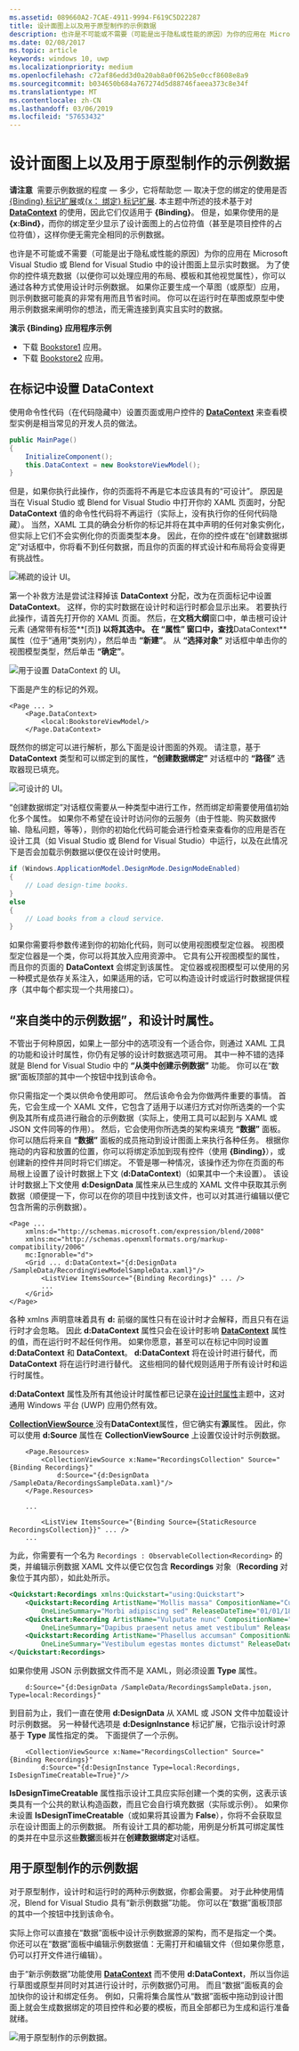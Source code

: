 ```yaml
---
ms.assetid: 089660A2-7CAE-4911-9994-F619C5D22287
title: 设计面图上以及用于原型制作的示例数据
description: 也许是不可能或不需要（可能是出于隐私或性能的原因）为你的应用在 Microsoft Visual Studio 或 Blend for Visual Studio 中的设计图面上显示实时数据。
ms.date: 02/08/2017
ms.topic: article
keywords: windows 10, uwp
ms.localizationpriority: medium
ms.openlocfilehash: c72af86edd3d0a20ab8a0f062b5e0ccf8608e8a9
ms.sourcegitcommit: b034650b684a767274d5d88746faeea373c8e34f
ms.translationtype: MT
ms.contentlocale: zh-CN
ms.lasthandoff: 03/06/2019
ms.locfileid: "57653432"
---
```

<a name="sample-data-on-the-design-surface-and-for-prototyping"></a>设计面图上以及用于原型制作的示例数据
=============================================================================================



**请注意**  需要示例数据的程度 — 多少，它将帮助您 — 取决于您的绑定的使用是否[{Binding} 标记扩展](https://msdn.microsoft.com/library/windows/apps/Mt204782)或[{x： 绑定} 标记扩展](https://msdn.microsoft.com/library/windows/apps/Mt204783). 本主题中所述的技术基于对 [**DataContext**](https://msdn.microsoft.com/library/windows/apps/BR208713) 的使用，因此它们仅适用于 **{Binding}**。 但是，如果你使用的是 **{x:Bind}**，而你的绑定至少显示了设计面图上的占位符值（甚至是项目控件的占位符值），这样你便无需完全相同的示例数据。

也许是不可能或不需要（可能是出于隐私或性能的原因）为你的应用在 Microsoft Visual Studio 或 Blend for Visual Studio 中的设计图面上显示实时数据。 为了使你的控件填充数据（以便你可以处理应用的布局、模板和其他视觉属性），你可以通过各种方式使用设计时示例数据。 如果你正要生成一个草图（或原型）应用，则示例数据可能真的非常有用而且节省时间。 你可以在运行时在草图或原型中使用示例数据来阐明你的想法，而无需连接到真实且实时的数据。

**演示 {Binding} 应用程序示例**

-   下载 [Bookstore1](https://go.microsoft.com/fwlink/?linkid=532950) 应用。
-   下载 [Bookstore2](https://go.microsoft.com/fwlink/?linkid=532952) 应用。

<a name="setting-datacontext-in-markup"></a>在标记中设置 DataContext
-----------------------------

使用命令性代码（在代码隐藏中）设置页面或用户控件的 [**DataContext**](https://msdn.microsoft.com/library/windows/apps/BR208713) 来查看模型实例是相当常见的开发人员的做法。

``` csharp
public MainPage()
{
    InitializeComponent();
    this.DataContext = new BookstoreViewModel();
}
```

但是，如果你执行此操作，你的页面将不再是它本应该具有的“可设计”。 原因是当在 Visual Studio 或 Blend for Visual Studio 中打开你的 XAML 页面时，分配 **DataContext** 值的命令性代码将不再运行（实际上，没有执行你的任何代码隐藏）。 当然，XAML 工具的确会分析你的标记并将在其中声明的任何对象实例化，但实际上它们不会实例化你的页面类型本身。 因此，在你的控件或在“创建数据绑定”对话框中，你将看不到任何数据，而且你的页面的样式设计和布局将会变得更有挑战性。

![稀疏的设计 UI。](images/displaying-data-in-the-designer-01.png)

第一个补救方法是尝试注释掉该 **DataContext** 分配，改为在页面标记中设置 **DataContext**。 这样，你的实时数据在设计时和运行时都会显示出来。 若要执行此操作，请首先打开你的 XAML 页面。 然后，在**文档大纲**窗口中，单击根可设计元素 (通常带有标签**\[页\]**) 以将其选中。 在 **“属性”** 窗口中，查找**DataContext**属性（位于“通用”类别内），然后单击 **“新建”**。 从 **“选择对象”** 对话框中单击你的视图模型类型，然后单击 **“确定”**。

![用于设置 DataContext 的 UI。](images/displaying-data-in-the-designer-02.png)

下面是产生的标记的外观。

``` xaml
<Page ... >
    <Page.DataContext>
        <local:BookstoreViewModel/>
    </Page.DataContext>
```

既然你的绑定可以进行解析，那么下面是设计图面的外观。 请注意，基于 **DataContext** 类型和可以绑定到的属性，**“创建数据绑定”** 对话框中的 **“路径”** 选取器现已填充。

![可设计的 UI。](images/displaying-data-in-the-designer-03.png)

“创建数据绑定”对话框仅需要从一种类型中进行工作，然而绑定却需要使用值初始化多个属性。 如果你不希望在设计时访问你的云服务（由于性能、购买数据传输、隐私问题，等等），则你的初始化代码可能会进行检查来查看你的应用是否在设计工具（如 Visual Studio 或 Blend for Visual Studio）中运行，以及在此情况下是否会加载示例数据以便仅在设计时使用。

``` csharp
if (Windows.ApplicationModel.DesignMode.DesignModeEnabled)
{
    // Load design-time books.
}
else
{
    // Load books from a cloud service.
}
```

如果你需要将参数传递到你的初始化代码，则可以使用视图模型定位器。 视图模型定位器是一个类，你可以将其放入应用资源中。 它具有公开视图模型的属性，而且你的页面的 **DataContext** 会绑定到该属性。 定位器或视图模型可以使用的另一种模式是依存关系注入，如果适用的话，它可以构造设计时或运行时数据提供程序（其中每个都实现一个共用接口）。

<a name="sample-data-from-class-and-design-time-attributes"></a>“来自类中的示例数据”，和设计时属性。
---------------------------------------------------------------------------------------

不管出于何种原因，如果上一部分中的选项没有一个适合你，则通过 XAML 工具的功能和设计时属性，你仍有足够的设计时数据选项可用。 其中一种不错的选择就是 Blend for Visual Studio 中的 **“从类中创建示例数据”** 功能。 你可以在“数据”面板顶部的其中一个按钮中找到该命令。

你只需指定一个类以供命令使用即可。 然后该命令会为你做两件重要的事情。 首先，它会生成一个 XAML 文件，它包含了适用于以递归方式对你所选类的一个实例及其所有成员进行融合的示例数据（实际上，使用工具可以起到与 XAML 或 JSON 文件同等的作用）。 然后，它会使用你所选类的架构来填充 **“数据”** 面板。 你可以随后将来自 **“数据”** 面板的成员拖动到设计图面上来执行各种任务。 根据你拖动的内容和放置的位置，你可以将绑定添加到现有控件（使用 **{Binding}**），或创建新的控件并同时将它们绑定。 不管是哪一种情况，该操作还为你在页面的布局根上设置了设计时数据上下文 (**d:DataContext**)（如果其中一个未设置）。 该设计时数据上下文使用 **d:DesignData** 属性来从已生成的 XAML 文件中获取其示例数据（顺便提一下，你可以在你的项目中找到该文件，也可以对其进行编辑以便它包含所需的示例数据）。

``` xaml
<Page ...
    xmlns:d="http://schemas.microsoft.com/expression/blend/2008"
    xmlns:mc="http://schemas.openxmlformats.org/markup-compatibility/2006"
    mc:Ignorable="d">
    <Grid ... d:DataContext="{d:DesignData /SampleData/RecordingViewModelSampleData.xaml}"/>
        <ListView ItemsSource="{Binding Recordings}" ... />
        ...
    </Grid>
</Page>
```

各种 xmlns 声明意味着具有 **d:** 前缀的属性只有在设计时才会解释，而且只有在运行时才会忽略。 因此 **d:DataContext** 属性只会在设计时影响 [**DataContext**](https://msdn.microsoft.com/library/windows/apps/BR208713) 属性的值，而在运行时不起任何作用。 如果你愿意，甚至可以在标记中同时设置 **d:DataContext** 和 **DataContext**。 **d:DataContext** 将在设计时进行替代，而 **DataContext** 将在运行时进行替代。 这些相同的替代规则适用于所有设计时和运行时属性。

**d:DataContext** 属性及所有其他设计时属性都已记录在[设计时属性](https://go.microsoft.com/fwlink/p/?LinkId=272504)主题中，这对通用 Windows 平台 (UWP) 应用仍然有效。

[**CollectionViewSource** ](https://msdn.microsoft.com/library/windows/apps/BR209833)没有**DataContext**属性，但它确实有**源**属性。 因此，你可以使用 **d:Source** 属性在 **CollectionViewSource** 上设置仅设计时示例数据。

``` xaml
    <Page.Resources>
        <CollectionViewSource x:Name="RecordingsCollection" Source="{Binding Recordings}"
            d:Source="{d:DesignData /SampleData/RecordingsSampleData.xaml}"/>
    </Page.Resources>

    ...

        <ListView ItemsSource="{Binding Source={StaticResource RecordingsCollection}}" ... />
    ...
```

为此，你需要有一个名为 `Recordings : ObservableCollection<Recording>` 的类，并编辑示例数据 XAML 文件以便它仅包含 **Recordings** 对象（**Recording** 对象位于其内部），如此处所示。

``` xml
<Quickstart:Recordings xmlns:Quickstart="using:Quickstart">
    <Quickstart:Recording ArtistName="Mollis massa" CompositionName="Cubilia metus"
        OneLineSummary="Morbi adipiscing sed" ReleaseDateTime="01/01/1800 15:53:17"/>
    <Quickstart:Recording ArtistName="Vulputate nunc" CompositionName="Parturient vestibulum"
        OneLineSummary="Dapibus praesent netus amet vestibulum" ReleaseDateTime="01/01/1800 15:53:17"/>
    <Quickstart:Recording ArtistName="Phasellus accumsan" CompositionName="Sit bibendum"
        OneLineSummary="Vestibulum egestas montes dictumst" ReleaseDateTime="01/01/1800 15:53:17"/>
</Quickstart:Recordings>
```

如果你使用 JSON 示例数据文件而不是 XAML，则必须设置 **Type** 属性。

``` xaml
    d:Source="{d:DesignData /SampleData/RecordingsSampleData.json, Type=local:Recordings}"
```

到目前为止，我们一直在使用 **d:DesignData** 从 XAML 或 JSON 文件中加载设计时示例数据。 另一种替代选项是 **d:DesignInstance** 标记扩展，它指示设计时源基于 **Type** 属性指定的类。 下面提供了一个示例。

``` xaml
    <CollectionViewSource x:Name="RecordingsCollection" Source="{Binding Recordings}"
        d:Source="{d:DesignInstance Type=local:Recordings, IsDesignTimeCreatable=True}"/>
```

**IsDesignTimeCreatable** 属性指示设计工具应实际创建一个类的实例，这表示该类具有一个公共的默认构造函数，而且它会自行填充数据（实际或示例）。 如果你未设置 **IsDesignTimeCreatable**（或如果将其设置为 **False**），你将不会获取显示在设计图面上的示例数据。 所有设计工具的都功能，用例是分析其可绑定属性的类并在中显示这些**数据**面板并在**创建数据绑定**对话框。

<a name="sample-data-for-prototyping"></a>用于原型制作的示例数据
--------------------------------------------------------

对于原型制作，设计时和运行时的两种示例数据，你都会需要。 对于此种使用情况，Blend for Visual Studio 具有“新示例数据”功能。 你可以在“数据”面板顶部的其中一个按钮中找到该命令。

实际上你可以直接在“数据”面板中设计示例数据源的架构，而不是指定一个类。 你还可以在“数据”面板中编辑示例数据值：无需打开和编辑文件（但如果你愿意，仍可以打开文件进行编辑）。

由于“新示例数据”功能使用 [**DataContext**](https://msdn.microsoft.com/library/windows/apps/BR208713) 而不使用 **d:DataContext**，所以当你运行草图或原型并同时对其进行设计时，示例数据仍可用。 而且“数据”面板真的会加快你的设计和绑定任务。 例如，只需将集合属性从“数据”面板中拖动到设计图面上就会生成数据绑定的项目控件和必要的模板，而且全部都已为生成和运行准备就绪。

![用于原型制作的示例数据。](images/displaying-data-in-the-designer-04.png)
